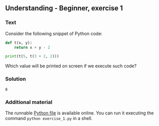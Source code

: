 ## Understanding - Beginner, exercise 1

### Text
Consider the following snippet of Python code:

```python
def t(x, y):
    return x + y - 2

print(t(5, t(3 + 2, 2)))
```

Which value will be printed on screen if we execute such code?

### Solution
`8`

### Additional material
The runnable [Python file](exercise_1.py) is available online. You can run it executing the command `python exercise_1.py` in a shell.
